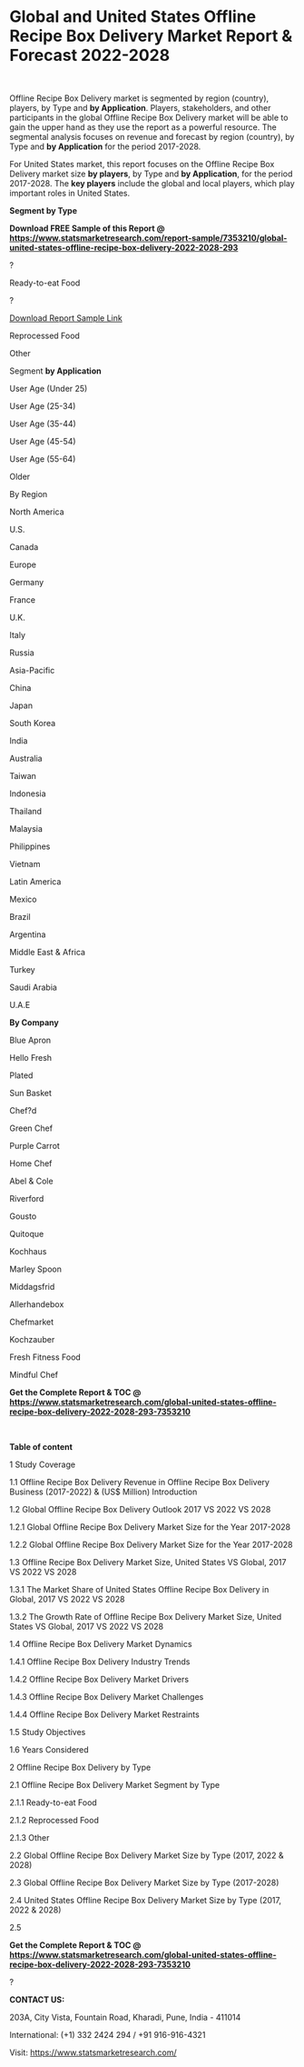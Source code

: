<h1>Global and United States Offline Recipe Box Delivery Market Report & Forecast 2022-2028</h1><br/><p>Offline Recipe Box Delivery market is segmented by region (country), players, by Type and <strong>by Application</strong>. Players, stakeholders, and other participants in the global Offline Recipe Box Delivery market will be able to gain the upper hand as they use the report as a powerful resource. The segmental analysis focuses on revenue and forecast by region (country), by Type and <strong>by Application</strong> for the period 2017-2028.</p>
 
 
 
 <p>For United States market, this report focuses on the Offline Recipe Box Delivery market size <strong>by players</strong>, by Type and <strong>by Application</strong>, for the period 2017-2028. The <strong>key players</strong> include the global and local players, which play important roles in United States.</p>
 
 
 
 <p><strong>Segment by Type</strong></p>
 
 
 
 <div><b>Download FREE Sample of this Report @ <a href="https://www.statsmarketresearch.com/download-free-sample/7353210/global-united-states-offline-recipe-box-delivery-2022-2028-293">https://www.statsmarketresearch.com/report-sample/7353210/global-united-states-offline-recipe-box-delivery-2022-2028-293</a></b></div>
 
 
 
 <p>? </p>
 
 
 
 <p>Ready-to-eat Food</p>
 
 
 
 <p>? </p>
 
 
 
 <p><a href="https://www.statsmarketresearch.com/download-free-sample/7353210/global-united-states-offline-recipe-box-delivery-2022-2028-293">Download Report Sample Link</a></p>
 
 
 
 <p>Reprocessed Food</p>
 
 
 
 <p>Other</p>
 
 
 
 <p>Segment <strong>by Application</strong></p>
 
 
 
 <p>User Age (Under 25)</p>
 
 
 
 <p>User Age (25-34)</p>
 
 
 
 <p>User Age (35-44)</p>
 
 
 
 <p>User Age (45-54)</p>
 
 
 
 <p>User Age (55-64)</p>
 
 
 
 <p>Older</p>
 
 
 
 <p>By Region</p>
 
 
 
 <p>North America</p>
 
 
 
 <p>U.S.</p>
 
 
 
 <p>Canada</p>
 
 
 
 <p>Europe</p>
 
 
 
 <p>Germany</p>
 
 
 
 <p>France</p>
 
 
 
 <p>U.K.</p>
 
 
 
 <p>Italy</p>
 
 
 
 <p>Russia</p>
 
 
 
 <p>Asia-Pacific</p>
 
 
 
 <p>China</p>
 
 
 
 <p>Japan</p>
 
 
 
 <p>South Korea</p>
 
 
 
 <p>India</p>
 
 
 
 <p>Australia</p>
 
 
 
 <p>Taiwan</p>
 
 
 
 <p>Indonesia</p>
 
 
 
 <p>Thailand</p>
 
 
 
 <p>Malaysia</p>
 
 
 
 <p>Philippines</p>
 
 
 
 <p>Vietnam</p>
 
 
 
 <p>Latin America</p>
 
 
 
 <p>Mexico</p>
 
 
 
 <p>Brazil</p>
 
 
 
 <p>Argentina</p>
 
 
 
 <p>Middle East & Africa</p>
 
 
 
 <p>Turkey</p>
 
 
 
 <p>Saudi Arabia</p>
 
 
 
 <p>U.A.E</p>
 
 
 
 <p><strong>By Company</strong></p>
 
 
 
 <p>Blue Apron</p>
 
 
 
 <p>Hello Fresh</p>
 
 
 
 <p>Plated</p>
 
 
 
 <p>Sun Basket</p>
 
 
 
 <p>Chef?d</p>
 
 
 
 <p>Green Chef</p>
 
 
 
 <p>Purple Carrot</p>
 
 
 
 <p>Home Chef</p>
 
 
 
 <p>Abel & Cole</p>
 
 
 
 <p>Riverford</p>
 
 
 
 <p>Gousto</p>
 
 
 
 <p>Quitoque</p>
 
 
 
 <p>Kochhaus</p>
 
 
 
 <p>Marley Spoon</p>
 
 
 
 <p>Middagsfrid</p>
 
 
 
 <p>Allerhandebox</p>
 
 
 
 <p>Chefmarket</p>
 
 
 
 <p>Kochzauber</p>
 
 
 
 <p>Fresh Fitness Food</p>
 
 
 
 <p>Mindful Chef</p>
 
 
 
 <div><b>Get the Complete Report & TOC @ <a href="https://www.statsmarketresearch.com/global-united-states-offline-recipe-box-delivery-2022-2028-293-7353210">https://www.statsmarketresearch.com/global-united-states-offline-recipe-box-delivery-2022-2028-293-7353210</a></b></div>
 
 
 
 <p><br />
 
 <b>Table of content</b></p>
 
 
 
 <p>1 Study Coverage<br />
 
 1.1 Offline Recipe Box Delivery Revenue in Offline Recipe Box Delivery Business (2017-2022) & (US$ Million) Introduction<br />
 
 1.2 Global Offline Recipe Box Delivery Outlook 2017 VS 2022 VS 2028<br />
 
 1.2.1 Global Offline Recipe Box Delivery Market Size for the Year 2017-2028<br />
 
 1.2.2 Global Offline Recipe Box Delivery Market Size for the Year 2017-2028<br />
 
 1.3 Offline Recipe Box Delivery Market Size, United States VS Global, 2017 VS 2022 VS 2028<br />
 
 1.3.1 The Market Share of United States Offline Recipe Box Delivery in Global, 2017 VS 2022 VS 2028<br />
 
 1.3.2 The Growth Rate of Offline Recipe Box Delivery Market Size, United States VS Global, 2017 VS 2022 VS 2028<br />
 
 1.4 Offline Recipe Box Delivery Market Dynamics<br />
 
 1.4.1 Offline Recipe Box Delivery Industry Trends<br />
 
 1.4.2 Offline Recipe Box Delivery Market Drivers<br />
 
 1.4.3 Offline Recipe Box Delivery Market Challenges<br />
 
 1.4.4 Offline Recipe Box Delivery Market Restraints<br />
 
 1.5 Study Objectives<br />
 
 1.6 Years Considered<br />
 
 2 Offline Recipe Box Delivery by Type<br />
 
 2.1 Offline Recipe Box Delivery Market Segment by Type<br />
 
 2.1.1 Ready-to-eat Food<br />
 
 2.1.2 Reprocessed Food<br />
 
 2.1.3 Other<br />
 
 2.2 Global Offline Recipe Box Delivery Market Size by Type (2017, 2022 & 2028)<br />
 
 2.3 Global Offline Recipe Box Delivery Market Size by Type (2017-2028)<br />
 
 2.4 United States Offline Recipe Box Delivery Market Size by Type (2017, 2022 & 2028)<br />
 
 2.5</p>
 
 
 
 <div><b>Get the Complete Report & TOC @ <a href="https://www.statsmarketresearch.com/global-united-states-offline-recipe-box-delivery-2022-2028-293-7353210">https://www.statsmarketresearch.com/global-united-states-offline-recipe-box-delivery-2022-2028-293-7353210</a></b></div>
 
 
 
 <p>? </p>
 
 
 
 <p><b>CONTACT US:</b><br />
 
 203A, City Vista, Fountain Road, Kharadi, Pune, India - 411014<br />
 
 International: (+1) 332 2424 294 / +91 916-916-4321<br />
 
 Visit: <a href="https://www.statsmarketresearch.com/">https://www.statsmarketresearch.com/</a></p>